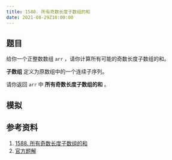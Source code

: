 ```yaml
---
title: 1588. 所有奇数长度子数组的和
date: 2021-08-29Z10:00:00
---
```

## 题目
给你一个正整数数组 `arr` ，请你计算所有可能的奇数长度子数组的和。

**子数组** 定义为原数组中的一个连续子序列。

请你返回 `arr` 中 **所有奇数长度子数组的和** 。

## 模拟

## 参考资料
1. [1588. 所有奇数长度子数组的和](https://leetcode-cn.com/problems/sum-of-all-odd-length-subarrays/)
2. [官方题解](https://leetcode-cn.com/problems/sum-of-all-odd-length-subarrays/solution/suo-you-qi-shu-chang-du-zi-shu-zu-de-he-yoaqu/)